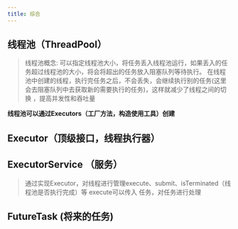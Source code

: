 ```yaml
---
title: 综合
---
```

## 线程池（ThreadPool）
>线程池概念: 可以指定线程池大小，将任务丢入线程池运行，如果丢入的任务超过线程池的大小，将会将超出的任务放入阻塞队列等待执行。
>在线程池中创建的线程，执行完任务之后，不会丢失，会继续执行别的任务(这里会去阻塞队列中去获取新的需要执行的任务)，这样就减少了线程之间的切换
>，提高并发性和吞吐量

**线程池可以通过Executors（工厂方法，构造使用工具）创建**


## Executor（顶级接口，线程执行器）

## ExecutorService （服务）
>通过实现Executor，对线程进行管理execute、submit、isTerminated（线程池是否执行完成）等
execute可以传入 任务，对任务进行处理

## FutureTask (将来的任务)
    